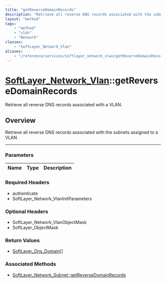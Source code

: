 ```yaml
---
title: "getReverseDomainRecords"
description: "Retrieve all reverse DNS records associated with the subnets assigned to a VLAN."
layout: "method"
tags:
    - "method"
    - "sldn"
    - "Network"
classes:
    - "SoftLayer_Network_Vlan"
aliases:
    - "/reference/services/softlayer_network_vlan/getReverseDomainRecords"
---
```

# [SoftLayer_Network_Vlan](/reference/services/SoftLayer_Network_Vlan)::getReverseDomainRecords


Retrieve all reverse DNS records associated with a VLAN.


## Overview 
Retrieve all reverse DNS records associated with the subnets assigned to a VLAN. 

-----

### Parameters 
|Name | Type | Description |
| --- | --- | --- |


### Required Headers
* authenticate
* SoftLayer_Network_VlanInitParameters


### Optional Headers
* SoftLayer_Network_VlanObjectMask
* SoftLayer_ObjectMask

### Return Values
* <a href='/reference/datatypes/SoftLayer_Dns_Domain'>SoftLayer_Dns_Domain[] </a>


### Associated Methods

*  [SoftLayer_Network_Subnet::getReverseDomainRecords](/reference/services/SoftLayer_Network_Subnet/getReverseDomainRecords )




